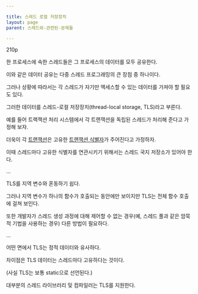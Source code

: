 ```yaml
---

title: 스레드 로컬 저장장치
layout: page
parent: 스레드와-관련된-문제들

---
```



210p

한 프로세스에 속한 스레드들은 그 프로세스의 데이터를 모두 공유한다.

이와 같은 데이터 공유는 다중 스레드 프로그래밍의 큰 장점 중 하나이다.

그러나 상황에 따라서는 각 스레드가 자기만 액세스할 수 있는 데이터를 가져야 할 필요도 있다.

그러한 데이터를 스레드-로컬 저장장치(thread-local storage, TLS)라고 부른다.

예를 들어 트랙잭션 처리 시스템에서 각 트랜잭션을 독립된 스레드가 처리해 준다고 가정해 보자.

더욱이 각 [트랜잭션](트랜잭션.md)은 고유한 [트랜잭션 식별자](트랜잭션-식별자.md)가 주어진다고 가정하자.

이때 스레드마다 고유한 식별자를 연관시키기 위해서는 스레드 국지 저장소가 있어야 한다.

...

TLS를 지역 변수와 혼동하기 쉽다.

그러나 지역 변수가 하나의 함수가 호출되는 동안에만 보이지만 TLS는 전체 함수 호출에 걸쳐 보인다.

또한 개발자가 스레드 생성 과정에 대해 제어할 수 없는 경우(예, 스레드 풀과 같은 암묵적 기법을 사용하는 경우) 다른 방법이 필요하다.

...

어떤 면에서 TLS는 정적 데이터와 유사하다.

차이점은 TLS 데이터는 스레드마다 고유하다는 것이다.

(사실 TLS는 보통 static으로 선언된다.)

대부분의 스레드 라이브러리 및 컴파일러는 TLS를 지원한다.